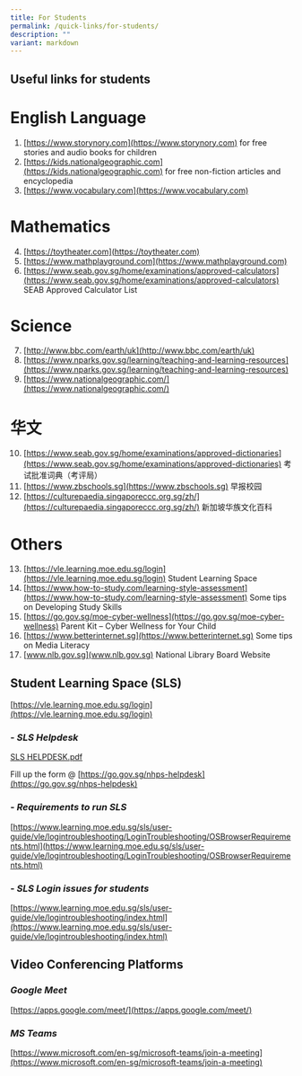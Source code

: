 ```yaml
---
title: For Students
permalink: /quick-links/for-students/
description: ""
variant: markdown
---
```

**Useful links for students**
----------------------------

# English Language

1. [https://www.storynory.com](https://www.storynory.com)
for free stories and audio books for children 
2. [https://kids.nationalgeographic.com](https://kids.nationalgeographic.com)
for free non-fiction articles and encyclopedia 
3. [https://www.vocabulary.com](https://www.vocabulary.com)
 
# Mathematics
4. [https://toytheater.com](https://toytheater.com) 
5. [https://www.mathplayground.com](https://www.mathplayground.com)
6. [https://www.seab.gov.sg/home/examinations/approved-calculators](https://www.seab.gov.sg/home/examinations/approved-calculators)
 SEAB Approved Calculator List 

# Science 
7. [http://www.bbc.com/earth/uk](http://www.bbc.com/earth/uk)
8. [https://www.nparks.gov.sg/learning/teaching-and-learning-resources](https://www.nparks.gov.sg/learning/teaching-and-learning-resources)
9. [https://www.nationalgeographic.com/](https://www.nationalgeographic.com/)


# 华文
10. [https://www.seab.gov.sg/home/examinations/approved-dictionaries](https://www.seab.gov.sg/home/examinations/approved-dictionaries)
考试批准词典（考评局）
11. [https://www.zbschools.sg](https://www.zbschools.sg)
早报校园
12. [https://culturepaedia.singaporeccc.org.sg/zh/](https://culturepaedia.singaporeccc.org.sg/zh/)
新加坡华族文化百科

# Others
13. [https://vle.learning.moe.edu.sg/login](https://vle.learning.moe.edu.sg/login)
Student Learning Space
14. [https://www.how-to-study.com/learning-style-assessment](https://www.how-to-study.com/learning-style-assessment)
Some tips on Developing Study Skills
15. [https://go.gov.sg/moe-cyber-wellness](https://go.gov.sg/moe-cyber-wellness)
Parent Kit – Cyber Wellness for Your Child
16. [https://www.betterinternet.sg](https://www.betterinternet.sg)
Some tips on Media Literacy
17. [www.nlb.gov.sg](www.nlb.gov.sg)
National Library Board Website


**Student Learning Space (SLS)**
----------------------------

[https://vle.learning.moe.edu.sg/login](https://vle.learning.moe.edu.sg/login)

### \- *SLS Helpdesk*

[SLS HELPDESK.pdf](/files/Information%20Sheets/SLS%20HELPDESK.pdf)

Fill up the form @ [https://go.gov.sg/nhps-helpdesk](https://go.gov.sg/nhps-helpdesk)

### \- *Requirements to run SLS*

[https://www.learning.moe.edu.sg/sls/user-guide/vle/logintroubleshooting/LoginTroubleshooting/OSBrowserRequirements.html](https://www.learning.moe.edu.sg/sls/user-guide/vle/logintroubleshooting/LoginTroubleshooting/OSBrowserRequirements.html)

### \- *SLS Login issues for students*

[https://www.learning.moe.edu.sg/sls/user-guide/vle/logintroubleshooting/index.html](https://www.learning.moe.edu.sg/sls/user-guide/vle/logintroubleshooting/index.html)


**Video Conferencing Platforms**
----------------------------

### *Google Meet*

[https://apps.google.com/meet/](https://apps.google.com/meet/)  
  
### *MS Teams*

[https://www.microsoft.com/en-sg/microsoft-teams/join-a-meeting](https://www.microsoft.com/en-sg/microsoft-teams/join-a-meeting)